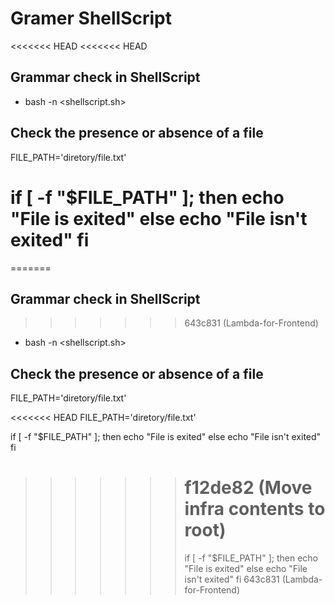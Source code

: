 # Gramer ShellScript

<<<<<<< HEAD
<<<<<<< HEAD

## Grammar check in ShellScript

- bash -n <shellscript.sh>

## Check the presence or absence of a file

FILE_PATH='diretory/file.txt'

if [ -f "$FILE_PATH" ]; then
echo "File is exited"
else
echo "File isn't exited"
fi
=======
=======

## Grammar check in ShellScript

> > > > > > > 643c831 (Lambda-for-Frontend)

- bash -n <shellscript.sh>

## Check the presence or absence of a file

FILE_PATH='diretory/file.txt'

<<<<<<< HEAD
FILE_PATH='diretory/file.txt'

if [ -f "$FILE_PATH" ]; then
echo "File is exited"
else
echo "File isn't exited"
fi

> > > > > > > # f12de82 (Move infra contents to root)
> > > > > > >
> > > > > > > if [ -f "$FILE_PATH" ]; then
> > > > > > > echo "File is exited"
> > > > > > > else
> > > > > > > echo "File isn't exited"
> > > > > > > fi
> > > > > > > 643c831 (Lambda-for-Frontend)
